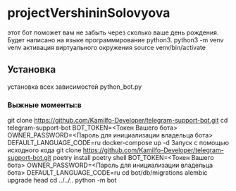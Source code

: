 # projectVershininSolovyova
этот бот поможет вам не забыть через сколько ваше день рождения.
Будет написано на языке программирование python3.
python3 -m venv venv
активация виртуального окружения
source venv/bin/activate

## Установка
установка всех зависимостей 
python_bot.py
### Выжные моменты:в
git clone https://github.com/Kamilfo-Developer/telegram-support-bot.git
cd telegram-support-bot
BOT_TOKEN=<Токен Вашего бота>
OWNER_PASSWORD=<Пароль для инициализации владельца бота>
DEFAULT_LANGUAGE_CODE=ru
docker-compose up -d
Запуск с помощью исходного кода
git clone https://github.com/Kamilfo-Developer/telegram-support-bot.git
poetry install
poetry shell
BOT_TOKEN=<Токен Вашего бота>
OWNER_PASSWORD=<Пароль для инициализации владельца бота>
DEFAULT_LANGUAGE_CODE=ru
cd bot/db/migrations
alembic upgrade head
cd ../../..
python -m bot
